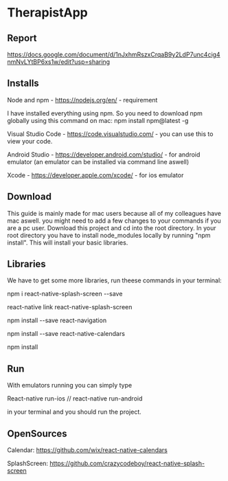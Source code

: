
# TherapistApp

## Report

https://docs.google.com/document/d/1nJxhmRszxCrqaB9y2LdP7unc4cig4nmNvLYtBP6xs1w/edit?usp=sharing

## Installs

Node and npm - https://nodejs.org/en/ - requirement

I have installed everything using npm. 
So you need to download npm globally using this command on mac: npm install npm@latest -g

Visual Studio Code - https://code.visualstudio.com/ - you can use this to view your code.

Android Studio - https://developer.android.com/studio/ - for android emulator (an emulator can be installed via command line aswell)

Xcode - https://developer.apple.com/xcode/ - for ios emulator

## Download
This guide is mainly made for mac users because all of my colleagues have mac aswell. you might need to add a few changes to your commands if you are a pc user.
Download this project and cd into the root directory.
In your root directory you have to install node_modules locally by running "npm install". This will install your basic libraries.

## Libraries

We have to get some more libraries, run theese commands in your terminal:

npm i react-native-splash-screen --save

react-native link react-native-splash-screen

npm install --save react-navigation

npm install --save react-native-calendars

npm install

## Run

With emulators running you can simply type 

React-native run-ios   //   react-native run-android

in your terminal and you should run the project.

## OpenSources

Calendar:
https://github.com/wix/react-native-calendars

SplashScreen:
https://github.com/crazycodeboy/react-native-splash-screen


